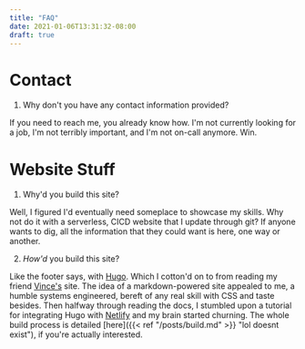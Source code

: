 ```yaml
---
title: "FAQ"
date: 2021-01-06T13:31:32-08:00
draft: true
---
```


# Contact
1. Why don't you have any contact information provided?

If you need to reach me, you already know how. I'm not currently looking for a job, I'm not terribly important, and I'm not on-call anymore. Win.

# Website Stuff

1. Why'd you build this site?

Well, I figured I'd eventually need someplace to showcase my skills. Why not do it with a serverless, CICD website that I update through git? If anyone wants to dig, all the information that they could want is here, one way or another.  

2. _How'd_ you build this site?

Like the footer says, with [Hugo](https://gohugo.io/). Which I cotton'd on to from reading my friend [Vince's](https://vince.ca/) site. The idea of a markdown-powered site appealed to me, a humble systems engineered, bereft of any real skill with CSS and taste besides. Then halfway through reading the docs, I stumbled upon a tutorial for integrating Hugo with [Netlify](https://www.netlify.com/) and my brain started churning. The whole build process is detailed [here]({{< ref "/posts/build.md" >}} "lol doesnt exist"), if you're actually interested.
